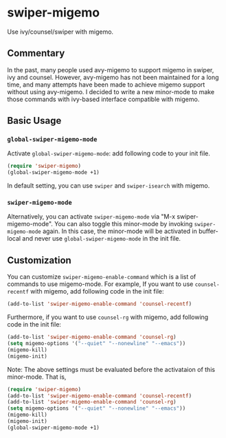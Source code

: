 # swiper-migemo
Use ivy/counsel/swiper with migemo.

## Commentary
In the past, many people used avy-migemo to support migemo in swiper, ivy and
counsel. However, avy-migemo has not been maintained for a long time, and
many attempts have been made to achieve migemo support without using
avy-migemo. I decided to write a new minor-mode to make those commands with
ivy-based interface compatible with migemo.

## Basic Usage
### `global-swiper-migemo-mode`
Activate `global-swiper-migemo-mode`: add following code to your init file.

```el
(require 'swiper-migemo)
(global-swiper-migemo-mode +1)
```
In default setting, you can use `swiper` and `swiper-isearch` with migemo.

### `swiper-migemo-mode`
Alternatively, you can activate `swiper-migemo-mode` via "M-x swiper-migemo-mode".
You can also toggle this minor-mode by invoking `swiper-migemo-mode` again. 
In this case,  the minor-mode will be activated in buffer-local and never use `global-swiper-migemo-mode` in the init file.

## Customization
You can customize `swiper-migemo-enable-command` which is a list of commands
to use migemo-mode.
For example, If you want to use `counsel-recentf` with migemo, add following code in the
init file:

```el
(add-to-list 'swiper-migemo-enable-command 'counsel-recentf)
```

Furthermore, if you want to use `counsel-rg` with migemo, add following code
in the init file:

```el
(add-to-list 'swiper-migemo-enable-command 'counsel-rg)
(setq migemo-options '("--quiet" "--nonewline" "--emacs"))
(migemo-kill)
(migemo-init)
```

Note: The above settings must be evaluated before the activataion of this
minor-mode. That is,

```el
(require 'swiper-migemo)
(add-to-list 'swiper-migemo-enable-command 'counsel-recentf)
(add-to-list 'swiper-migemo-enable-command 'counsel-rg)
(setq migemo-options '("--quiet" "--nonewline" "--emacs"))
(migemo-kill)
(migemo-init)
(global-swiper-migemo-mode +1)
```
